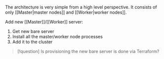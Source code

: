 The architecture is very simple from a high level perspective. It consists of only [[Master|master nodes]] and [[Worker|worker nodes]].

Add new [[Master]]/[[Worker]] server:
1. Get new bare server
2. Install all the master/worker node processes
3. Add it to the cluster


> [!question] 
> Is provisioning the new bare server is done via Terraform?


